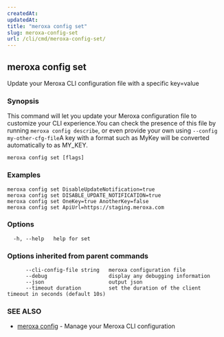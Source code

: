 ```yaml
---
createdAt: 
updatedAt: 
title: "meroxa config set"
slug: meroxa-config-set
url: /cli/cmd/meroxa-config-set/
---
```

## meroxa config set

Update your Meroxa CLI configuration file with a specific key=value

### Synopsis

This command will let you update your Meroxa configuration file to customize your CLI experience.You can check the presence of this file by running `meroxa config describe`, or even provide your own using `--config my-other-cfg-file`A key with a format such as MyKey will be converted automatically to as MY_KEY.

```
meroxa config set [flags]
```

### Examples

```
meroxa config set DisableUpdateNotification=true
meroxa config set DISABLE_UPDATE_NOTIFICATION=true
meroxa config set OneKey=true AnotherKey=false
meroxa config set ApiUrl=https://staging.meroxa.com
```

### Options

```
  -h, --help   help for set
```

### Options inherited from parent commands

```
      --cli-config-file string   meroxa configuration file
      --debug                    display any debugging information
      --json                     output json
      --timeout duration         set the duration of the client timeout in seconds (default 10s)
```

### SEE ALSO

* [meroxa config](/cli/cmd/meroxa-config/)	 - Manage your Meroxa CLI configuration

